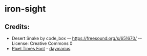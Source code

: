 # iron-sight

## Credits:
- Desert Snake by code_box -- https://freesound.org/s/651670/ -- License: Creative Commons 0
- [Pixel Times Font](https://www.dafont.com/pixel-times.font) - [daymarius](https://www.dafont.com/daymarius.d7345)